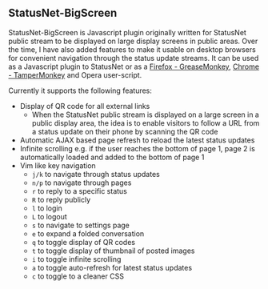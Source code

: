 StatusNet-BigScreen
-------------------

StatusNet-BigScreen is Javascript plugin originally written for StatusNet public
stream to be displayed on large display screens in public areas. Over the time,
I have also added features to make it usable on desktop browsers for convenient 
navigation through the status update streams. It can be used as a Javascript
plugin to StatusNet or as a
[Firefox - GreaseMonkey](http://mzl.la/1c1Tooj), [Chrome - TamperMonkey](http://bit.ly/1n9nMCx)
and Opera user-script.

Currently it supports the following features:
 
  - Display of QR code for all external links
    - When the StatusNet public stream is displayed on a large screen in a 
    public display area, the idea is to enable visitors to follow a URL from a 
    status update on their phone by scanning the QR code
  - Automatic AJAX based page refresh to reload the latest status updates
  - Infinite scrolling e.g. if the user reaches the bottom of page 1, page 2 is
    automatically loaded and added to the bottom of page 1
  - Vim like key navigation
    - `j/k` to navigate through status updates
    - `n/p` to navigate through pages
    - `r` to reply to a specific status
    - `R` to reply publicly
    - `l` to login
    - `L` to logout
    - `s` to navigate to settings page
    - `e` to expand a folded conversation
    - `q` to toggle display of QR codes
    - `t` to toggle display of thumbnail of posted images
    - `i` to toggle infinite scrolling
    - `a` to toggle auto-refresh for latest status updates
    - `c` to toggle to a cleaner CSS


